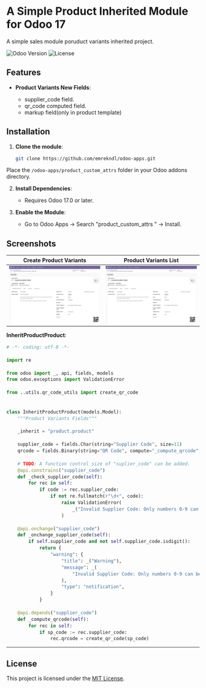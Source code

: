 # A Simple Product Inherited Module for Odoo 17

A simple sales module poruduct variants inherited project.

![Odoo Version](https://img.shields.io/badge/Odoo-17.0-%23FF0000?style=flat-square)
![License](https://img.shields.io/badge/License-MIT-blue)

## Features

- **Product Variants New Fields**:

  - supplier_code field.
  - qr_code computed field.
  - markup field(only in product template)

## Installation

1. **Clone the module**:
   ```bash
   git clone https://github.com/emrekndl/odoo-apps.git
   ```

Place the `/odoo-apps/product_custom_attrs` folder in your Odoo addons directory.

2. **Install Dependencies**:

   - Requires Odoo 17.0 or later.

3. **Enable the Module**:
   - Go to Odoo Apps → Search "product_custom_attrs " → Install.

## Screenshots

| Create Product Variants         | Product Variants List         |
| ------------------------------- | ----------------------------- |
| ![Create](screenshots/img2.png) | ![List](screenshots/img2.png) |

**InheritProductProduct**:

```python
# -*- coding: utf-8 -*-

import re

from odoo import _, api, fields, models
from odoo.exceptions import ValidationError

from ..utils.qr_code_utils import create_qr_code


class InheritProductProduct(models.Model):
    """Product Variants Fields"""

    _inherit = "product.product"

    supplier_code = fields.Char(string="Supplier Code", size=11)
    qrcode = fields.Binary(string="QR Code", compute="_compute_qrcode", store=True)

    # TODO: A function control size of "suplier_code" can be added.
    @api.constrains("supplier_code")
    def _check_supplier_code(self):
        for rec in self:
            if code := rec.supplier_code:
                if not re.fullmatch(r"\d+", code):
                    raise ValidationError(
                        _("Invalid Supplier Code: Only numbers 0-9 can be entered.")
                    )

    @api.onchange("supplier_code")
    def _onchange_supplier_code(self):
        if self.supplier_code and not self.supplier_code.isdigit():
            return {
                "warning": {
                    "title": _("Warning"),
                    "message": _(
                        "Invalid Supplier Code: Only numbers 0-9 can be entered."
                    ),
                    "type": "notification",
                }
            }

    @api.depends("supplier_code")
    def _compute_qrcode(self):
        for rec in self:
            if sp_code := rec.supplier_code:
                rec.qrcode = create_qr_code(sp_code)
```

---

## License

This project is licensed under the [MIT License](LICENSE).

